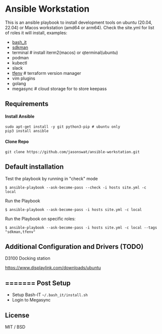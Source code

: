 Ansible Workstation
=======================

This is an ansible playbook to install development tools on
ubuntu (20.04, 22.04) or Macos workstation (amd64 or arm64).
Check the site.yml for list of roles it will install, examples:

  - [bash_it](https://github.com/Bash-it/bash-it)
  - [sdkman](https://sdkman.io/)
  - terminal # install iterm2(macos) or qterminal(ubuntu)
  - podman
  - kubectl
  - slack
  - [tfenv](https://github.com/tfutils/tfenv) # terraform version manager
  - vim plugins
  - golang
  - megasync # cloud storage for to store keepass

Requirements
-----------

#### Install Ansible

```
sudo apt-get install -y git python3-pip # ubuntu only
pip3 install ansible
```

#### Clone Repo

```
git clone https://github.com/jasonswat/ansible-workstation.git
```

Default installation
--------------------

Test the playbook by running in "check" mode

```
$ ansible-playbook --ask-become-pass --check -i hosts site.yml -c local
```

Run the Playbook

```
$ ansible-playbook --ask-become-pass -i hosts site.yml -c local
```

Run the Playbook on specific roles:

```
$ ansible-playbook --ask-become-pass -i hosts site.yml -c local --tags "sdkman,tfenv"
```

Additional Configuration and Drivers (TODO)
------------------------------------

D3100 Docking station

https://www.displaylink.com/downloads/ubuntu

=======
Post Setup
----------

 * Setup Bash-IT `~/.bash_it/install.sh`
 * Login to Megasync


License
-------

MIT / BSD
